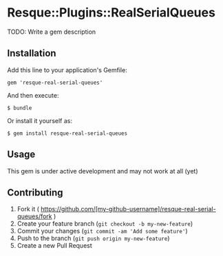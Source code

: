 # Resque::Plugins::RealSerialQueues

TODO: Write a gem description

## Installation

Add this line to your application's Gemfile:

    gem 'resque-real-serial-queues'

And then execute:

    $ bundle

Or install it yourself as:

    $ gem install resque-real-serial-queues

## Usage

This gem is under active development and may not work at all (yet)

## Contributing

1. Fork it ( https://github.com/[my-github-username]/resque-real-serial-queues/fork )
2. Create your feature branch (`git checkout -b my-new-feature`)
3. Commit your changes (`git commit -am 'Add some feature'`)
4. Push to the branch (`git push origin my-new-feature`)
5. Create a new Pull Request
